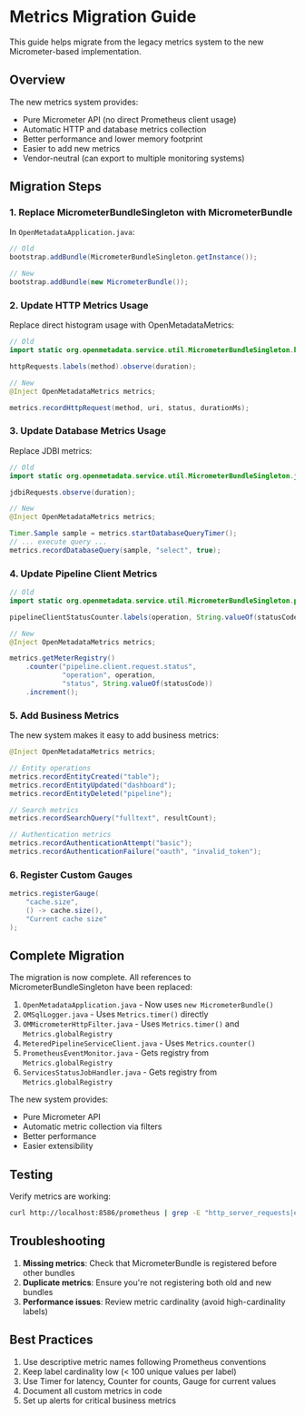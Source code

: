 # Metrics Migration Guide

This guide helps migrate from the legacy metrics system to the new Micrometer-based implementation.

## Overview

The new metrics system provides:
- Pure Micrometer API (no direct Prometheus client usage)
- Automatic HTTP and database metrics collection
- Better performance and lower memory footprint
- Easier to add new metrics
- Vendor-neutral (can export to multiple monitoring systems)

## Migration Steps

### 1. Replace MicrometerBundleSingleton with MicrometerBundle

In `OpenMetadataApplication.java`:

```java
// Old
bootstrap.addBundle(MicrometerBundleSingleton.getInstance());

// New
bootstrap.addBundle(new MicrometerBundle());
```

### 2. Update HTTP Metrics Usage

Replace direct histogram usage with OpenMetadataMetrics:

```java
// Old
import static org.openmetadata.service.util.MicrometerBundleSingleton.httpRequests;

httpRequests.labels(method).observe(duration);

// New
@Inject OpenMetadataMetrics metrics;

metrics.recordHttpRequest(method, uri, status, durationMs);
```

### 3. Update Database Metrics Usage

Replace JDBI metrics:

```java
// Old
import static org.openmetadata.service.util.MicrometerBundleSingleton.jdbiRequests;

jdbiRequests.observe(duration);

// New
@Inject OpenMetadataMetrics metrics;

Timer.Sample sample = metrics.startDatabaseQueryTimer();
// ... execute query ...
metrics.recordDatabaseQuery(sample, "select", true);
```

### 4. Update Pipeline Client Metrics

```java
// Old
import static org.openmetadata.service.util.MicrometerBundleSingleton.pipelineClientStatusCounter;

pipelineClientStatusCounter.labels(operation, String.valueOf(statusCode)).inc();

// New
@Inject OpenMetadataMetrics metrics;

metrics.getMeterRegistry()
    .counter("pipeline.client.request.status", 
             "operation", operation, 
             "status", String.valueOf(statusCode))
    .increment();
```

### 5. Add Business Metrics

The new system makes it easy to add business metrics:

```java
@Inject OpenMetadataMetrics metrics;

// Entity operations
metrics.recordEntityCreated("table");
metrics.recordEntityUpdated("dashboard");
metrics.recordEntityDeleted("pipeline");

// Search metrics
metrics.recordSearchQuery("fulltext", resultCount);

// Authentication metrics
metrics.recordAuthenticationAttempt("basic");
metrics.recordAuthenticationFailure("oauth", "invalid_token");
```

### 6. Register Custom Gauges

```java
metrics.registerGauge(
    "cache.size",
    () -> cache.size(),
    "Current cache size"
);
```

## Complete Migration

The migration is now complete. All references to MicrometerBundleSingleton have been replaced:

1. `OpenMetadataApplication.java` - Now uses `new MicrometerBundle()`
2. `OMSqlLogger.java` - Uses `Metrics.timer()` directly
3. `OMMicrometerHttpFilter.java` - Uses `Metrics.timer()` and `Metrics.globalRegistry`
4. `MeteredPipelineServiceClient.java` - Uses `Metrics.counter()`
5. `PrometheusEventMonitor.java` - Gets registry from `Metrics.globalRegistry`
6. `ServicesStatusJobHandler.java` - Gets registry from `Metrics.globalRegistry`

The new system provides:
- Pure Micrometer API
- Automatic metric collection via filters
- Better performance
- Easier extensibility

## Testing

Verify metrics are working:

```bash
curl http://localhost:8586/prometheus | grep -E "http_server_requests|entity_operations"
```

## Troubleshooting

1. **Missing metrics**: Check that MicrometerBundle is registered before other bundles
2. **Duplicate metrics**: Ensure you're not registering both old and new bundles
3. **Performance issues**: Review metric cardinality (avoid high-cardinality labels)

## Best Practices

1. Use descriptive metric names following Prometheus conventions
2. Keep label cardinality low (< 100 unique values per label)
3. Use Timer for latency, Counter for counts, Gauge for current values
4. Document all custom metrics in code
5. Set up alerts for critical business metrics
